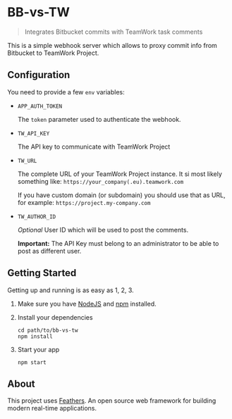 # BB-vs-TW
> Integrates Bitbucket commits with TeamWork task comments

This is a simple webhook server which allows to proxy commit info from Bitbucket to TeamWork Project.

## Configuration

You need to provide a few `env` variables:

- `APP_AUTH_TOKEN`

  The `token` parameter used to authenticate the webhook. 

- `TW_API_KEY` 
  
  The API key to communicate with TeamWork Project
  
- `TW_URL` 

  The complete URL of your TeamWork Project instance. It si most likely something like: `https://your_company(.eu).teamwork.com`
  
  If you have custom domain (or subdomain) you should use that as URL, for example: `https://project.my-company.com`
  
- `TW_AUTHOR_ID`

  *Optional* User ID which will be used to post the comments.
  
  **Important:** The API Key must belong to an administrator to be able to post as different user. 

## Getting Started

Getting up and running is as easy as 1, 2, 3.


1. Make sure you have [NodeJS](https://nodejs.org/) and [npm](https://www.npmjs.com/) installed.
2. Install your dependencies

    ```
    cd path/to/bb-vs-tw
    npm install
    ```

3. Start your app

    ```
    npm start
    ```

## About

This project uses [Feathers](http://feathersjs.com). An open source web framework for building modern real-time applications.
